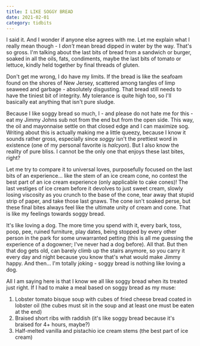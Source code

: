 ```yaml
---
title: I LIKE SOGGY BREAD
date: 2021-02-01
category: tidbits
---
```


I said it. And I wonder if anyone else agrees with me. Let me explain what I really mean though - I *don't* mean bread dipped in water by the way. That's so gross. I'm talking about the last bits of bread from a sandwich or burger, soaked in all the oils, fats, condiments, maybe the last bits of tomato or lettuce, kindly held together by final threads of gluten. 

Don't get me wrong, I do have my limits. If the bread is like the seafoam found on the shores of New Jersey, scattered among tangles of limp seaweed and garbage - absolutely disgusting. That bread still needs to have the tiniest bit of integrity. My tolerance is quite high too, so I'll basically eat anything that isn't pure sludge. 

Because I like soggy bread so much, I - and please do not hate me for this - eat my Jimmy Johns sub not from the end but from the open side. This way, the oil and mayonnaise settle on that closed edge and I can maximize sog. Writing about this is actually making me a little queezy, because I know it sounds rather gross, especially since *soggy* isn't the prettiest word in existence (one of my personal favorite is *halcyon*). But I also know the reality of pure bliss. I cannot be the only one that enjoys these last bites, right?

Let me try to compare it to universal loves, purposefully focused on the last bits of an experience... like the stem of an ice cream cone, no contest the best part of an ice cream experience (only applicable to cake cones)! The last vestiges of ice cream before it devolves to just sweet cream, slowly losing viscosity as you crunch to the base of the cone, tear away that stupid strip of paper, and take those last gnaws. The cone isn't soaked perse, but these final bites always feel like the ultimate unity of cream and cone. That is like my feelings towards soggy bread. 

It's like loving a dog. The more time you spend with it, every bark, toss, poop, pee, ruined furniture, play dates, being stopped by every other person in the park for some unwarranted petting (this is all me guessing the experience of a dogowner; I've never had a dog before). All that. But then that dog gets old, can barely climb up the stairs anymore, so you carry it every day and night because you know that's what would make Jimmy happy. And then... I'm totally joking - soggy bread is nothing like loving a dog.

All I am saying here is that I know we all like soggy bread when its treated just right. If I had to make a meal based on soggy bread as my muse:

1. Lobster tomato bisque soup with cubes of fried cheese bread coated in lobster oil (the cubes must sit in the soup and at least one must be eaten at the end)
2. Braised short ribs with raddish (it's like soggy bread because it's braised for 4+ hours, maybe?)
3. Half-melted vanilla and pistachio ice cream stems (the best part of ice cream)